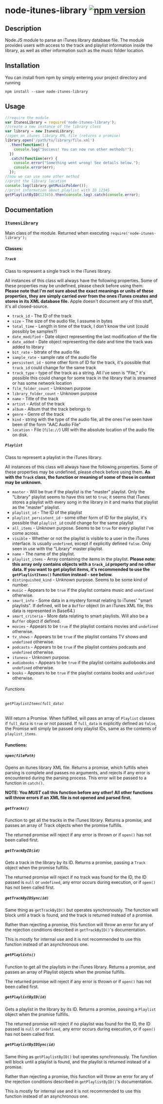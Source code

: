 # node-itunes-library [![npm version](https://badge.fury.io/js/node-itunes-library.svg)](https://badge.fury.io/js/node-itunes-library)
## Description
Node.JS module to parse an iTunes library database file.
The module provides users with access to the track and playlist information inside the library, as well as other information such as the music folder location.

## Installation
You can install from npm by simply entering your project directory and running

`npm install --save node-itunes-library`

## Usage
```javascript
//require the module
var ItunesLibrary = require('node-itunes-library');
//create a new instance of the library class
var library = new ItunesLibrary;
//open an itunes library XML file (returns a promise)
library.open('/path/to/library/file.xml')
  .then(function() {
    console.log("Success! You can now run other methods!");
  })
  .catch(function(err) {
    console.error("Something went wrong! See details below.");
    console.error(err);
  });
//now we can use some other method
//print the library location
console.log(library.getMusicFolder());
//print information about playlist with ID 12345
getPlaylistByID(12345).then(console.log).catch(console.error);
```
## Documentation
### `ItunesLibrary`
Main class of the module. Returned when executing `require('node-itunes-library');`
#### Classes:
##### `Track`
Class to represent a single track in the iTunes library.

All instances of this class will always have the following properties. Some of these properties may be undefined, please check before using them. **Please note that I'm not sure about the exact meanings or units of these properties, they are simply carried over from the ones iTunes creates and stores in its XML database file.** Apple doesn't document any of this stuff, it's all closed-source.
- `track_id` - The ID of the track
- `size` - The size of the audio file, I assume in bytes
- `total_time` - Length in time of the track, I don't know the unit (could possibly be samples?)
- `date_modified` - Date object representing the last modification of the file
- `date_added` - Date object representing the date and time the track was added to library
- `bit_rate` - bitrate of the audio file
- `sample_rate` - sample rate of the audio file
- `persistent_id` - some other form of ID for the track, it's possible that `track_id` could change for the same track
- `track_type` - type of the track as a string. All I've seen is "File," it's possible this could change for some track in the library that is streamed or has some network location
- `file_folder_count` - Unknown purpose
- `library_folder_count` - Unknown purpose
- `name` - Title of the track
- `artist` - Artist of the track
- `album` - Album that the track belongs to
- `genre` - Genre of the track
- `kind` - string with the type of the audio file, all the ones I've seen have been of the form "AAC Audio File"
- `location` - File (`file://`) URI with the absolute location of the audio file on disk.

##### `Playlist`
Class to represent a playlist in the iTunes library.

All instances of this class will always have the following properties. Some of these properties may be undefined, please check before using them. **As with the `Track` class, the function or meaning of some of these in context may be unknown.**
- `master` - Will be true if the playlist is the "master" playlist. Only the "Library" playlist seems to have this set to `true`; it seems that iTunes stores a playlist with every song in the library in it and marks that playlist as the "master" playlist.
- `playlist_id` - The ID of the playlist
- `playlist_persistent_id` - some other form of ID for the playlist, it's possible that `playlist_id` could change for the same playlist
- `all_items` - Unknown purpose. Seems to be `true` for every playlist I've come across.
- `visible` - Whether or not the playlist is visible to a user in the iTunes interface. Is usually `undefined`, except if explicitly defined `false`. Only seen in use with the "Library" master playlist.
- `name` - The name of the playlist.
- `playlist_items` - Array containing the items in the playlist. **Please note: this array only contains objects with a `track_id` property and no other data. If you want to get playlist items, it's recommended to use the `getPlaylistItems()` function instead - see below.**
- `distinguished_kind` - Unknown purpose. Seems to be some kind of number.
- `music` - Appears to be `true` if the playlist contains music and `undefined` otherwise.
- `smart_info` - Some data in a mystery format relating to iTunes' "smart playlists". If defined, will be a `Buffer` object (in an iTunes XML file, this data is represented in Base64.)
- `smart_criteria` - More data relating to smart playlists. Will also be a `Buffer` object if defined.
- `movies` - Appears to be `true` if the playlist contains movies and `undefined` otherwise.
- `tv_shows` - Appears to be `true` if the playlist contains TV shows and `undefined` otherwise.
- `podcasts` - Appears to be `true` if the playlist contains podcasts and `undefined` otherwise.
- `itunesu` - Unknown purpose.
- `audiobooks` - Appears to be `true` if the playlist contains audiobooks and `undefined` otherwise.
- `books` - Appears to be `true` if the playlist contains books and `undefined` otherwise.
###### Functions
###### `getPlaylistItems(full_data)`
Will return a Promise. When fulfilled, will pass an array of `Playlist` classes if `full_data` is `true` or not passed. If `full_data` is explicitly defined as `false`, the Promise will simply be passed only playlist IDs, same as the contents of `playlist_items`.

#### Functions:
##### `open(filePath)`
Opens an itunes library XML file. Returns a promise, which fulfills when parsing is complete and passes no arguments, and rejects if any error is encountered during the parsing process. This error will be passed to a function in `catch()`.

**NOTE: You *MUST* call this function before any other! All other functions will throw errors if an XML file is not opened and parsed first.**

##### `getTracks()`
Function to get all the tracks in the iTunes library. Returns a promise, and passes an array of Track objects when the promise fulfills.

The returned promise will reject if any error is thrown or if `open()` has not been called first.

##### `getTrackByID(id)`
Gets a track in the library by its ID. Returns a promise, passing a `Track` object when the promise fulfills.

The returned promise will reject if no track was found for the ID, the ID passed is `null` or `undefined`, any error occurs during execution, or if `open()` has not been called first.

##### `getTrackByIDSync(id)`
Same thing as `getTrackByID()` but operates synchronously. The function will block until a track is found, and the track is returned instead of a promise.

Rather than rejecting a promise, this function will throw an error for any of the rejection conditions described in `getTrackByID()`'s documentation.

This is mostly for internal use and it is not recommended to use this function instead of an asynchronous one.

##### `getPlaylists()`
Function to get all the playlists in the iTunes library. Returns a promise, and passes an array of Playlist objects when the promise fulfills.

The returned promise will reject if any error is thrown or if `open()` has not been called first.

##### `getPlaylistByID(id)`
Gets a playlist in the library by its ID. Returns a promise, passing a `Playlist` object when the promise fulfills.

The returned promise will reject if no playlist was found for the ID, the ID passed is `null` or `undefined`, any error occurs during execution, or if `open()` has not been called first.

##### `getPlaylistByIDSync(id)`
Same thing as `getPlaylistByID()` but operates synchronously. The function will block until a playlist is found, and the playlist is returned instead of a promise.

Rather than rejecting a promise, this function will throw an error for any of the rejection conditions described in `getPlaylistByID()`'s documentation.

This is mostly for internal use and it is not recommended to use this function instead of an asynchronous one.